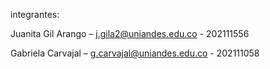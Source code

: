 integrantes:

Juanita Gil Arango – j.gila2@uniandes.edu.co - 202111556 

Gabriela Carvajal – g.carvajal@uniandes.edu.co - 202111058